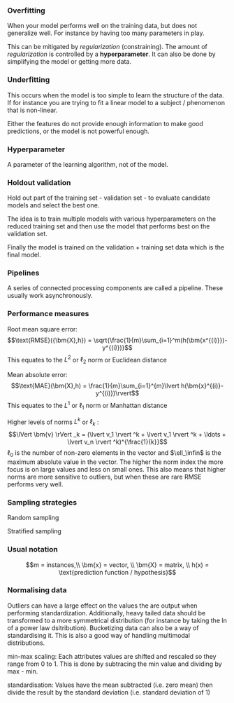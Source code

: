 ### Overfitting
When your model performs well on the training data, but does not generalize well. For instance by having too many parameters in play.

This can be mitigated by _regularization_ (constraining). The amount of _regularization_ is controlled by a **hyperparameter**. 
It can also be done by simplifying the model or getting more data. 

### Underfitting
This occurs when the model is too simple to learn the structure of the data. If for instance you are trying to fit a linear model to a subject / phenomenon that is non-linear.

Either the features do not provide enough information to make good predictions, or the model is not powerful enough.

### Hyperparameter
A parameter of the learning algorithm, not of the model. 

### Holdout validation
Hold out part of the training set - validation set - to evaluate candidate models and select the best one.

The idea is to train multiple models with various hyperparameters on the reduced training set and then use the model that performs best on the validation set. 

Finally the model is trained on the validation + training set data which is the final model. 

### Pipelines
A series of connected processing components are called a pipeline. These usually work asynchronously.

### Performance measures
Root mean square error: 
$$\text{RMSE}({\bm{X},h}) = \sqrt{\frac{1}{m}\sum_{i=1}^m(h(\bm{x^{(i)}})-y^{(i)})}$$ 
This equates to the $L^2$ or $\ell_2$ norm or Euclidean distance

Mean absolute error:
$$\text{MAE}(\bm{X},h) = \frac{1}{m}\sum_{i=1}^{m}\lvert h(\bm{x}^{(i)}-y^{(i)})\rvert$$
This equates to the $L^1$ or $\ell_1$ norm or Manhattan distance

Higher levels of norms $L^k$ or $\ell_k$ :
$$\lVert \bm{v} \rVert _k = (\lvert v_1 \rvert ^k + \lvert v_1 \rvert ^k + \ldots + \lvert v_n \rvert ^k)^{\frac{1}{k}}$$
$\ell_0$ is the number of non-zero elements in the vector and $\ell_\infin$ is the maximum absolute value in the vector. 
The higher the norm index the more focus is on large values and less on small ones. This also means that higher norms are more sensitive to outliers, but when these are rare RMSE performs very well.

### Sampling strategies
Random sampling

Stratified sampling


### Usual notation
$$m = instances,\\
\bm{x} = vector, \\
\bm{X} = matrix, \\
h(x) = \text{prediction function / hypothesis}$$

### Normalising data
Outliers can have a large effect on the values the are output when performing standardization. Additionally, heavy tailed data should be transformed to a more symmetrical distribution (for instance by taking the ln of a power law dsitribution).
Bucketizing data can also be a way of standardising it. This is also a good way of handling multimodal distributions.

min-max scaling: Each attributes values are shifted and rescaled so they range from 0 to 1. This is done by subtracing the min value and dividing by max - min. 

standardisation: Values have the mean subtracted (i.e. zero mean) then divide the result by the standard deviation (i.e. standard deviation of 1)
